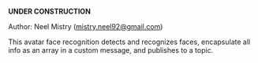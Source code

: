 **UNDER CONSTRUCTION**

Author: Neel Mistry (mistry.neel92@gmail.com)

This avatar face recognition detects and recognizes faces, encapsulate all info as an array in a custom message, and publishes to a topic.


